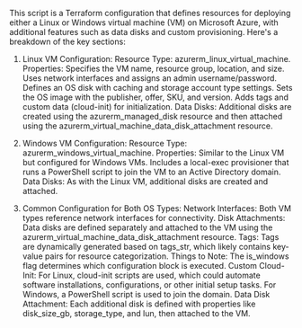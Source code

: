 This script is a Terraform configuration that defines resources for deploying either a Linux or Windows virtual machine (VM) on Microsoft Azure, with additional features such as data disks and custom provisioning. Here's a breakdown of the key sections:

1. Linux VM Configuration:
Resource Type: azurerm_linux_virtual_machine.
Properties:
Specifies the VM name, resource group, location, and size.
Uses network interfaces and assigns an admin username/password.
Defines an OS disk with caching and storage account type settings.
Sets the OS image with the publisher, offer, SKU, and version.
Adds tags and custom data (cloud-init) for initialization.
Data Disks:
Additional disks are created using the azurerm_managed_disk resource and then attached using the azurerm_virtual_machine_data_disk_attachment resource.

2. Windows VM Configuration:
Resource Type: azurerm_windows_virtual_machine.
Properties:
Similar to the Linux VM but configured for Windows VMs.
Includes a local-exec provisioner that runs a PowerShell script to join the VM to an Active Directory domain.
Data Disks:
As with the Linux VM, additional disks are created and attached.


3. Common Configuration for Both OS Types:
Network Interfaces: Both VM types reference network interfaces for connectivity.
Disk Attachments: Data disks are defined separately and attached to the VM using the azurerm_virtual_machine_data_disk_attachment resource.
Tags: Tags are dynamically generated based on tags_str, which likely contains key-value pairs for resource categorization.
Things to Note:
The is_windows flag determines which configuration block is executed.
Custom Cloud-Init: For Linux, cloud-init scripts are used, which could automate software installations, configurations, or other initial setup tasks. For Windows, a PowerShell script is used to join the domain.
Data Disk Attachment: Each additional disk is defined with properties like disk_size_gb, storage_type, and lun, then attached to the VM.

